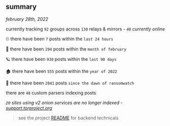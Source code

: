 
## summary
_february 28th, 2022_

currently tracking `92` groups across `130` relays & mirrors - _`48` currently online_

⏲ there have been `7` posts within the `last 24 hours`

🦈 there have been `294` posts within the `month of february`

🪐 there have been `930` posts within the `last 90 days`

🏚 there have been `555` posts within the `year of 2022`

🦕 there have been `2841` posts `since the dawn of ransomwatch`

there are `48` custom parsers indexing posts

_`20` sites using v2 onion services are no longer indexed - [support.torproject.org](https://support.torproject.org/onionservices/v2-deprecation/)_

> see the project [README](https://github.com/thetanz/ransomwatch#ransomwatch--) for backend technicals
